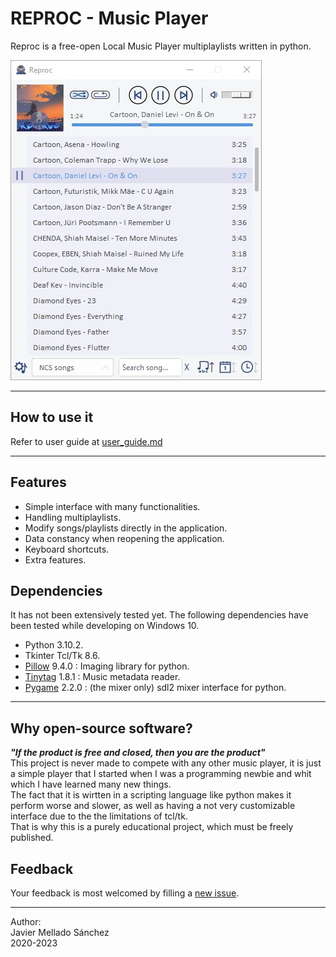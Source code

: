 # REPROC - Music Player
Reproc is a free-open Local Music Player multiplaylists written in python.

![reproc](docs/images/reproc.jpg "App interface")

---

## How to use it
Refer to user guide at
[user_guide.md](docs/user_guide.md)

---

## Features
- Simple interface with many functionalities.
- Handling multiplaylists.
- Modify songs/playlists directly in the application.
- Data constancy when reopening the application.
- Keyboard shortcuts.
- Extra features.

## Dependencies
It has not been extensively tested yet. The following dependencies have been tested while developing on Windows 10.
- Python 3.10.2.
- Tkinter Tcl/Tk 8.6.
- [Pillow](https://python-pillow.org/) 9.4.0 : Imaging library for python.
- [Tinytag](https://github.com/devsnd/tinytag) 1.8.1 : Music metadata reader.
- [Pygame](https://www.pygame.org/) 2.2.0 : (the mixer only) sdl2 mixer interface for python.

---

## Why open-source software?
***"If the product is free and closed, then you are the product"***  
This project is never made to compete with any other music player, it is just a simple player that I started when I was a programming newbie and whit which I have learned many new things.  
The fact that it is wirtten in a scripting language like python makes it perform worse and slower, as well as having a not very customizable interface due to the the limitations of tcl/tk.  
That is why this is a purely educational project, which must be freely published.

## Feedback
Your feedback is most welcomed by filling a
[new issue](https://github.com/JavideSs/reproc/issues/new).

---

Author:  
Javier Mellado Sánchez  
2020-2023